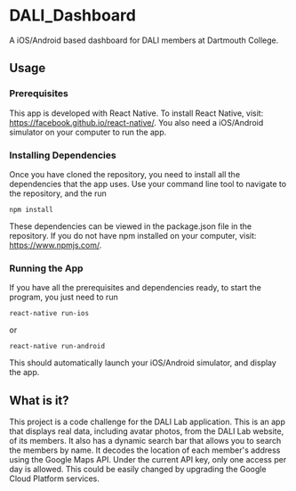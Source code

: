 # DALI_Dashboard
A iOS/Android based dashboard for DALI members at Dartmouth College. 
## Usage
### Prerequisites
This app is developed with React Native. To install React Native, visit: https://facebook.github.io/react-native/.
You also need a iOS/Android simulator on your computer to run the app. 
### Installing Dependencies
Once you have cloned the repository, you need to install all the dependencies that the app uses. Use your command line tool to navigate to the repository, and the run
```
npm install
```
These dependencies can be viewed in the package.json file in the repository.
If you do not have npm installed on your computer, visit: https://www.npmjs.com/.
### Running the App
If you have all the prerequisites and dependencies ready, to start the program, you just need to run
```
react-native run-ios
```
or
```
react-native run-android
```
This should automatically launch your iOS/Android simulator, and display the app.
## What is it?
This project is a code challenge for the DALI Lab application. This is an app that displays real data, including avatar photos, from the DALI Lab website, of its members. It also has a dynamic search bar that allows you to search the members by name. It decodes the location of each member's address using the Google Maps API. Under the current API key, only one access per day is allowed. This could be easily changed by upgrading the Google Cloud Platform services.
